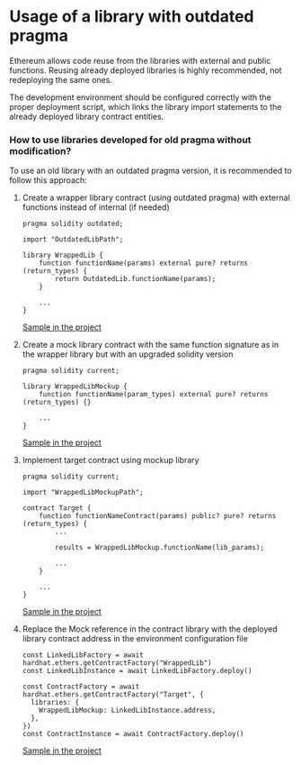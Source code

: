 # Usage of a library with outdated pragma

Ethereum allows code reuse from the libraries with external and public functions.
Reusing already deployed libraries is highly recommended, not redeploying the same ones.

The development environment should be configured correctly with the proper deployment script, which links the library import statements to the already deployed library contract entities.


### How to use libraries developed for old pragma without modification?

To use an old library with an outdated pragma version, it is recommended to follow this approach:

1. Create a wrapper library contract (using outdated pragma) with external functions instead of internal (if needed)

    ```sol
    pragma solidity outdated;

    import "OutdatedLibPath";

    library WrappedLib {
        function functionName(params) external pure? returns (return_types) {
            return OutdatedLib.functionName(params);
        }

        ...
    }
    ```
    [Sample in the project](https://github.com/SteMak/solidity_outdated_lib_usage/blob/master/contracts/libraries/WrappedLib.sol)

2. Create a mock library contract with the same function signature as in the wrapper library but with an upgraded solidity version

    ```sol
    pragma solidity current;

    library WrappedLibMockup {
        function functionName(param_types) external pure? returns (return_types) {}

        ...
    }
    ```
    [Sample in the project](https://github.com/SteMak/solidity_outdated_lib_usage/blob/master/contracts/libraries/WrappedLibMockup.sol)

3. Implement target contract using mockup library

    ```
    pragma solidity current;

    import "WrappedLibMockupPath";

    contract Target {
        function functionNameContract(params) public? pure? returns (return_types) {
            ...

            results = WrappedLibMockup.functionName(lib_params);

            ...
        }

        ...
    }
    ```
    [Sample in the project](https://github.com/SteMak/solidity_outdated_lib_usage/blob/master/contracts/Target.sol)

4. Replace the Mock reference in the contract library with the deployed library contract address in the environment configuration file

    ```
    const LinkedLibFactory = await hardhat.ethers.getContractFactory("WrappedLib")
    const LinkedLibInstance = await LinkedLibFactory.deploy()

    const ContractFactory = await hardhat.ethers.getContractFactory("Target", {
      libraries: {
        WrappedLibMockup: LinkedLibInstance.address,
      },
    })
    const ContractInstance = await ContractFactory.deploy()
    ```
    [Sample in the project](https://github.com/SteMak/solidity_outdated_lib_usage/blob/master/scripts/deploy.js)
    